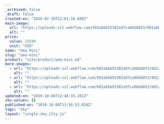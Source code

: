 ```yaml
---
_archived: false
_draft: false
created-on: "2019-07-30T12:01:16.880Z"
main-image:
  url: "https://uploads-ssl.webflow.com/601abbb55382a97ca0bbb853/601abbb55382a9714fbbbac6_uma-mini-hero-02-off-updated-grill_download.jpg"
  alt: ""
price:
  value: 15599
  unit: "USD"
name: "Uma Mini"
slug: "uma-mini"
product: "site/product/uma-mini.md"
more-images:
  - url: "https://uploads-ssl.webflow.com/601abbb55382a97ca0bbb853/601abbb55382a92ff7bbba93_uma-mini_in-bag_lit_download.jpg"
    alt: ""
  - url: "https://uploads-ssl.webflow.com/601abbb55382a97ca0bbb853/601abbb55382a902a4bbba94_uma-mini-loop-shot-on_download.jpg"
    alt: ""
  - url: "https://uploads-ssl.webflow.com/601abbb55382a97ca0bbb853/601abbb55382a9f908bbba91_uma-mini-lounge-chair-v3_download-flipped_download.jpg"
    alt: ""
updated-on: "2019-10-08T12:48:33.281Z"
sku-values: {}
published-on: "2019-10-08T13:56:53.026Z"
tags: "sku"
layout: "single-sku.11ty.js"
---
```



